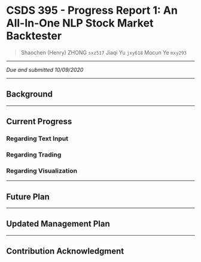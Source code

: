 # CSDS 395 - Progress Report 1: An All-In-One NLP Stock Market Backtester

> Shaochen (Henry) ZHONG `sxz517`
> Jiaqi Yu `jxy618`
> Mocun Ye `mxy293`

---
*Due and submitted 10/09/2020*

---


## Background


---

## Current Progress


### Regarding Text Input


### Regarding Trading



### Regarding Visualization


---

## Future Plan


---

## Updated Management Plan


---
## Contribution Acknowledgment



